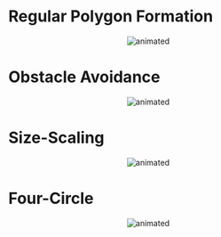 
#  **Regular Polygon Formation**



<p align="center">
  <img src="https://github.com/smmss/Regular-Polygon-Formation/assets/53211406/e716a406-9ab2-4ecf-ac19-c7c73b91cbe5.gif" alt="animated" />
</p>


# **Obstacle Avoidance**

<p align="center">
  <img src="https://github.com/smmss/Regular-Polygon-Formation/assets/53211406/a9ad8e36-dac2-47e1-a73b-89683787e3b6.gif" alt="animated" />
</p>

# **Size-Scaling**



<p align="center">
  <img src="https://github.com/smmss/Regular-Polygon-Formation/assets/53211406/eb63c8b3-3489-43b1-a8d9-835ec89a86ea.gif" alt="animated" />
</p>


# **Four-Circle**

<p align="center">
  <img src="https://github.com/smmss/Regular-Polygon-Formation/assets/53211406/829ceee9-134c-43c1-87e5-e4f120b9c92b.gif" alt="animated" />
</p>
